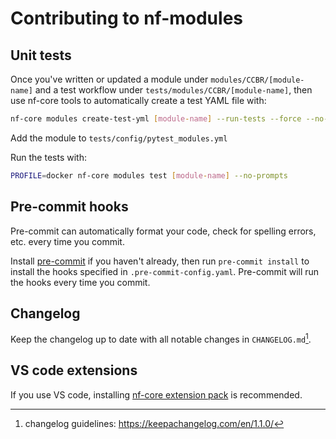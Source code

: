 # Contributing to nf-modules

## Unit tests

Once you've written or updated a module under `modules/CCBR/[module-name]` and
a test workflow under `tests/modules/CCBR/[module-name]`,
then use nf-core tools to automatically create a test YAML file with:

```sh
nf-core modules create-test-yml [module-name] --run-tests --force --no-prompts
```

Add the module to `tests/config/pytest_modules.yml`

Run the tests with:

```sh
PROFILE=docker nf-core modules test [module-name] --no-prompts
```

## Pre-commit hooks

Pre-commit can automatically format your code, check for spelling errors, etc. every time you commit.

Install [pre-commit](https://pre-commit.com/#installation) if you haven't already,
then run `pre-commit install` to install the hooks specified in `.pre-commit-config.yaml`.
Pre-commit will run the hooks every time you commit.

## Changelog

Keep the changelog up to date with all notable changes in `CHANGELOG.md`[^2].

[^2]: changelog guidelines: https://keepachangelog.com/en/1.1.0/

## VS code extensions

If you use VS code, installing [nf-core extension pack](https://marketplace.visualstudio.com/items?itemName=nf-core.nf-core-extensionpack) is recommended.
